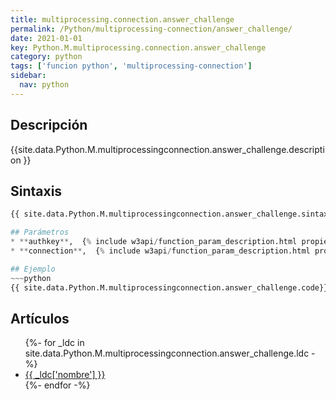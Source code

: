 ```yaml
---
title: multiprocessing.connection.answer_challenge
permalink: /Python/multiprocessing-connection/answer_challenge/
date: 2021-01-01
key: Python.M.multiprocessing.connection.answer_challenge
category: python
tags: ['funcion python', 'multiprocessing-connection']
sidebar: 
  nav: python
---
```


## Descripción
{{site.data.Python.M.multiprocessingconnection.answer_challenge.description }}

## Sintaxis
~~~python
{{ site.data.Python.M.multiprocessingconnection.answer_challenge.sintaxis }}~~~

## Parámetros
* **authkey**,  {% include w3api/function_param_description.html propiedad=site.data.Python.M.multiprocessing.connection.answer_challenge valor="authkey" %}
* **connection**,  {% include w3api/function_param_description.html propiedad=site.data.Python.M.multiprocessing.connection.answer_challenge valor="connection" %}

## Ejemplo
~~~python
{{ site.data.Python.M.multiprocessingconnection.answer_challenge.code}}
~~~

## Artículos
<ul>
{%- for _ldc in site.data.Python.M.multiprocessingconnection.answer_challenge.ldc -%}
   <li>
       <a href="{{_ldc['url'] }}">{{ _ldc['nombre'] }}</a>
   </li>
{%- endfor -%}
</ul>

